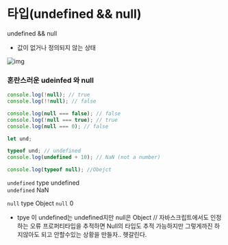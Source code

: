 # 타입(undefined && null)

undefined && null

- 값이 없거나 정의되지 않는 상태

![img](https://velog.velcdn.com/images%2F1sonjm%2Fpost%2F65f36e8a-4e6f-48ee-bf44-d154274b0dd0%2FT9M2J.png)

### 혼란스러운 udeinfed 와 null

```js
console.log(!null); // true
console.log(!!null); // false

console.log(null === false); // false
console.log(!null === true); // true
console.log(null === 0); // false
```

```js
let und;

typeof und; // undefined
console.log(undefined + 10); // NaN (not a number)

console.log(typeof null); //Obejct
```

`undefined` type undefined  
`undefined` NaN

`null` type Object
`null` 0

- tpye 이 undefined는 undefined지만 null은 Object // 자바스크립트에서도 인정하는 오류 프로퍼티타입을 추적하면 Null의 타입도 추적 가능하지만 그렇게까진 하지않아도 되고 안할수있는 상황을 만들자.. 헷갈린다.
